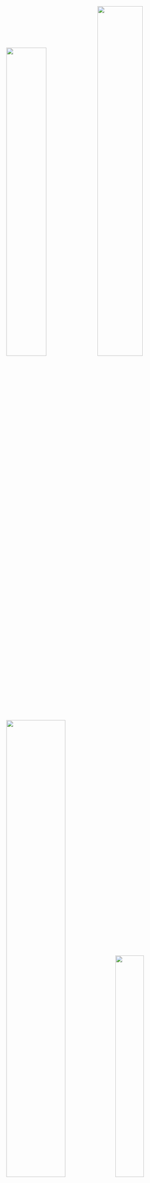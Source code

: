 
  <div id="to-the-top" align="center">
  <a alt="anuraghazra/github-readme-stats" href="https://github.com/anuraghazra/github-readme-stats"><img width="46%" src="stats.svg" /></a>
  &nbsp;
  <a alt="DenverCoder1/github-readme-streak-stats" href="https://github.com/DenverCoder1/github-readme-streak-stats"><img width="49%" src="streak.svg" /></a>
  <a alt="Ashutosh00710/github-readme-activity-graph" href="https://github.com/Ashutosh00710/github-readme-activity-graph"><img width="56%" src="activity.svg" ></a>
  &nbsp;
  <a alt="ryo-ma/github-profile-trophy" href="https://github.com/ryo-ma/github-profile-trophy"><img width="39%" src="trophies.svg" /></a>
  </div>
  <hr />
  

[📃](#--📃) ✨ [Assembly](#--assembly) ✨ [Astro](#--astro) ✨ [Bikeshed](#--bikeshed) ✨ [C](#--c) ✨ [C++](#--c++) ✨ [CSS](#--css) ✨ [Dockerfile](#--dockerfile) ✨ [Go](#--go) ✨ [Haskell](#--haskell) ✨ [HCL](#--hcl) ✨ [HTML](#--html) ✨ [Java](#--java) ✨ [JavaScript](#--javascript) ✨ [Jupyter Notebook](#--jupyter-notebook) ✨ [LLVM](#--llvm) ✨ [Markdown](#--markdown) ✨ [OCaml](#--ocaml) ✨ [PHP](#--php) ✨ [Python](#--python) ✨ [Rust](#--rust) ✨ [SCSS](#--scss) ✨ [Shell](#--shell) ✨ [Smarty](#--smarty) ✨ [Solidity](#--solidity) ✨ [Starlark](#--starlark) ✨ [Svelte](#--svelte) ✨ [TypeScript](#--typescript) ✨ [Vue](#--vue) ✨ [WebAssembly](#--webassembly)

## [🔝 ✨ 📃](#to-the-top)

 - [wbkd/awesome-d3](https://github.com/wbkd/awesome-d3) - A list of D3 libraries, plugins and utilities - *[ [charts](https://github.com/topics/charts), [d3js](https://github.com/topics/d3js), [datavisualization](https://github.com/topics/datavisualization), [javascript](https://github.com/topics/javascript), [maps](https://github.com/topics/maps) ]* - *last updated on May 13, 2025 @ 3:38:10 AM*
 - [hal9ai/awesome-dataviz](https://github.com/hal9ai/awesome-dataviz) - :chart_with_upwards_trend:  A curated list of awesome data visualization libraries and resources. - *[ [awesome-list](https://github.com/topics/awesome-list), [chart](https://github.com/topics/chart), [data-visualization](https://github.com/topics/data-visualization), [dataviz](https://github.com/topics/dataviz), [visualization](https://github.com/topics/visualization), [visualize-data](https://github.com/topics/visualize-data) ]* - *last updated on May 14, 2025 @ 6:50:31 PM*
 - [punkpeye/awesome-mcp-servers](https://github.com/punkpeye/awesome-mcp-servers) - A collection of MCP servers. - *[ [ai](https://github.com/topics/ai), [mcp](https://github.com/topics/mcp) ]* - *last updated on May 15, 2025 @ 12:11:11 AM*
 - [web-padawan/awesome-lit](https://github.com/web-padawan/awesome-lit) - A curated list of awesome Lit resources. - *[ [awesome](https://github.com/topics/awesome), [awesome-list](https://github.com/topics/awesome-list), [lit-html](https://github.com/topics/lit-html) ]* - *last updated on May 12, 2025 @ 8:12:58 AM*
 - [Zjh-819/LLMDataHub](https://github.com/Zjh-819/LLMDataHub) - A quick guide (especially) for trending instruction finetuning datasets  - *[ [chatbot](https://github.com/topics/chatbot), [chatgpt](https://github.com/topics/chatgpt), [dataset](https://github.com/topics/dataset), [llm](https://github.com/topics/llm) ]* - *last updated on May 14, 2025 @ 2:45:17 PM*
 - [trusktr/WebGL-WebGPU-frameworks-libraries](https://github.com/trusktr/WebGL-WebGPU-frameworks-libraries) - A list WebGL/WebGPU/WebXR of libraries and frameworks. - *[ ]* - *last updated on Apr 9, 2025 @ 10:28:21 AM*
 - [Corsinvest/awesome-proxmox-ve](https://github.com/Corsinvest/awesome-proxmox-ve) - A collection of awesome Proxmox VE documentation, tools, api, blogs, site - *[ [article](https://github.com/topics/article), [awesome](https://github.com/topics/awesome), [awesome-list](https://github.com/topics/awesome-list), [proxmox](https://github.com/topics/proxmox), [proxmox-api](https://github.com/topics/proxmox-api), [proxmox-ve](https://github.com/topics/proxmox-ve), [proxmox-virtualization](https://github.com/topics/proxmox-virtualization), [proxmoxve](https://github.com/topics/proxmoxve) ]* - *last updated on May 14, 2025 @ 5:57:05 PM*
 - [2-fly-4-ai/V0-system-prompt](https://github.com/2-fly-4-ai/V0-system-prompt) - undefined - *[ ]* - *last updated on May 14, 2025 @ 8:48:43 AM*
 - [FavioVazquez/ds-cheatsheets](https://github.com/FavioVazquez/ds-cheatsheets) - List of Data Science Cheatsheets to rule the world - *[ [cheatsheet](https://github.com/topics/cheatsheet), [datascience](https://github.com/topics/datascience), [jupyter](https://github.com/topics/jupyter), [programming](https://github.com/topics/programming), [python](https://github.com/topics/python), [r](https://github.com/topics/r), [spark](https://github.com/topics/spark) ]* - *last updated on May 14, 2025 @ 7:01:47 PM*
 - [trimstray/the-book-of-secret-knowledge](https://github.com/trimstray/the-book-of-secret-knowledge) - A collection of inspiring lists, manuals, cheatsheets, blogs, hacks, one-liners, cli/web tools and more. - *[ [awesome](https://github.com/topics/awesome), [awesome-list](https://github.com/topics/awesome-list), [bsd](https://github.com/topics/bsd), [cheatsheets](https://github.com/topics/cheatsheets), [devops](https://github.com/topics/devops), [guidelines](https://github.com/topics/guidelines), [hacking](https://github.com/topics/hacking), [hacks](https://github.com/topics/hacks), [howtos](https://github.com/topics/howtos), [linux](https://github.com/topics/linux), [lists](https://github.com/topics/lists), [manuals](https://github.com/topics/manuals), [one-liners](https://github.com/topics/one-liners), [pentesters](https://github.com/topics/pentesters), [resources](https://github.com/topics/resources), [search-engines](https://github.com/topics/search-engines), [security](https://github.com/topics/security), [security-researchers](https://github.com/topics/security-researchers), [sysops](https://github.com/topics/sysops) ]* - *last updated on May 14, 2025 @ 11:51:26 PM*
 - [TheSpeedX/PROXY-List](https://github.com/TheSpeedX/PROXY-List) - Get PROXY List  that gets updated everyday - *[ [anonymity](https://github.com/topics/anonymity), [anonymous](https://github.com/topics/anonymous), [elite](https://github.com/topics/elite), [free](https://github.com/topics/free), [free-proxy](https://github.com/topics/free-proxy), [hacking](https://github.com/topics/hacking), [http](https://github.com/topics/http), [https-proxy](https://github.com/topics/https-proxy), [proxy](https://github.com/topics/proxy), [proxy-list](https://github.com/topics/proxy-list), [socker](https://github.com/topics/socker), [socks](https://github.com/topics/socks), [socks-proxy](https://github.com/topics/socks-proxy), [socks4-proxy](https://github.com/topics/socks4-proxy), [socks5-proxy](https://github.com/topics/socks5-proxy), [speedx](https://github.com/topics/speedx), [vpn](https://github.com/topics/vpn) ]* - *last updated on May 14, 2025 @ 11:01:44 PM*
 - [akr3ch/BugBountyBooks](https://github.com/akr3ch/BugBountyBooks) - A collection of PDF/books about the modern web application security and bug bounty. - *[ [bugbounty](https://github.com/topics/bugbounty), [bugbountybooks](https://github.com/topics/bugbountybooks), [bugbountypdf](https://github.com/topics/bugbountypdf), [bugbountytips](https://github.com/topics/bugbountytips), [cheatsheets](https://github.com/topics/cheatsheets), [hackingbooks](https://github.com/topics/hackingbooks) ]* - *last updated on May 14, 2025 @ 8:07:54 PM*
 - [nrwl/workshop-nx-labs](https://github.com/nrwl/workshop-nx-labs) - Lab exercises for the Nx Enterprise workshop(s) - *[ ]* - *last updated on Apr 14, 2024 @ 10:34:21 AM*

## [🔝 ✨ Assembly](#to-the-top)

 - [janroesner/sixty5o2](https://github.com/janroesner/sixty5o2) - Micro Kernel / Bootloader for Ben Eater's 6502 Computer - *[ ]* - *last updated on May 13, 2025 @ 9:25:11 PM*

## [🔝 ✨ Astro](#to-the-top)

 - [cameronapak/freedom-stack](https://github.com/cameronapak/freedom-stack) - A full-stack Astro starter kit that feels freeing and is free. Ready for use, and even better when using Cursor's IDE. - *[ [alpinejs](https://github.com/topics/alpinejs), [astro](https://github.com/topics/astro), [astro-db](https://github.com/topics/astro-db), [astrojs](https://github.com/topics/astrojs), [astrojs-boilerplate](https://github.com/topics/astrojs-boilerplate), [astrojs-template](https://github.com/topics/astrojs-template), [full-stack](https://github.com/topics/full-stack), [htmx](https://github.com/topics/htmx), [libsql](https://github.com/topics/libsql), [saas-boilerplate](https://github.com/topics/saas-boilerplate), [saas-starter-kit](https://github.com/topics/saas-starter-kit), [turso](https://github.com/topics/turso) ]* - *last updated on May 10, 2025 @ 2:16:20 PM*

## [🔝 ✨ Bikeshed](#to-the-top)

 - [immersive-web/WebXR-WebGPU-Binding](https://github.com/immersive-web/WebXR-WebGPU-Binding) - undefined - *[ [incubation](https://github.com/topics/incubation), [webxr](https://github.com/topics/webxr) ]* - *last updated on Apr 24, 2025 @ 7:17:35 PM*

## [🔝 ✨ C](#to-the-top)

 - [ffmpegwasm/ffmpeg.wasm](https://github.com/ffmpegwasm/ffmpeg.wasm) - FFmpeg for browser, powered by WebAssembly - *[ [audio](https://github.com/topics/audio), [experimental-features](https://github.com/topics/experimental-features), [ffmpeg](https://github.com/topics/ffmpeg), [transcode](https://github.com/topics/transcode), [video](https://github.com/topics/video), [wasm](https://github.com/topics/wasm) ]* - *last updated on May 14, 2025 @ 5:26:19 PM*
 - [php/php-src](https://github.com/php/php-src) - The PHP Interpreter - *[ ]* - *last updated on May 14, 2025 @ 7:36:28 PM*
 - [Yubico/yubico-piv-tool](https://github.com/Yubico/yubico-piv-tool) - Command line tool for the YubiKey PIV application - *[ [piv](https://github.com/topics/piv), [pkcs11](https://github.com/topics/pkcs11), [yubikey](https://github.com/topics/yubikey) ]* - *last updated on Apr 18, 2025 @ 7:00:20 PM*
 - [therealsaumil/static-arm-bins](https://github.com/therealsaumil/static-arm-bins) - Statically compiled ARM binaries for debugging and runtime analysis - *[ ]* - *last updated on May 6, 2025 @ 8:54:13 AM*
 - [qemu/qemu](https://github.com/qemu/qemu) - Official QEMU mirror. Please see https://www.qemu.org/contribute/ for how to submit changes to QEMU. Pull Requests are ignored. Please only use release tarballs from the QEMU website. - *[ [emulation](https://github.com/topics/emulation), [qemu](https://github.com/topics/qemu), [virtualization](https://github.com/topics/virtualization) ]* - *last updated on May 15, 2025 @ 12:08:34 AM*
 - [gitter-badger/modbusd](https://github.com/gitter-badger/modbusd) - Modbus master daemon based on libmodbus - *[ ]* - *last updated on Apr 29, 2022 @ 2:47:23 AM*

## [🔝 ✨ C++](#to-the-top)

 - [ggml-org/ggml](https://github.com/ggml-org/ggml) - Tensor library for machine learning - *[ [automatic-differentiation](https://github.com/topics/automatic-differentiation), [large-language-models](https://github.com/topics/large-language-models), [machine-learning](https://github.com/topics/machine-learning), [tensor-algebra](https://github.com/topics/tensor-algebra) ]* - *last updated on May 14, 2025 @ 4:00:38 PM*
 - [WasmEdge/WasmEdge](https://github.com/WasmEdge/WasmEdge) - WasmEdge is a lightweight, high-performance, and extensible WebAssembly runtime for cloud native, edge, and decentralized applications. It powers serverless apps, embedded functions, microservices, smart contracts, and IoT devices. - *[ [artificial-intelligence](https://github.com/topics/artificial-intelligence), [cloud](https://github.com/topics/cloud), [cloud-native](https://github.com/topics/cloud-native), [cncf](https://github.com/topics/cncf), [container](https://github.com/topics/container), [docker](https://github.com/topics/docker), [edge-computing](https://github.com/topics/edge-computing), [ewasm](https://github.com/topics/ewasm), [hacktoberfest](https://github.com/topics/hacktoberfest), [hacktoberfest2023](https://github.com/topics/hacktoberfest2023), [kubernetes](https://github.com/topics/kubernetes), [rust-lang](https://github.com/topics/rust-lang), [serverless](https://github.com/topics/serverless), [wasm](https://github.com/topics/wasm), [webassembly](https://github.com/topics/webassembly) ]* - *last updated on May 14, 2025 @ 10:00:53 PM*
 - [microsoft/onnxruntime](https://github.com/microsoft/onnxruntime) - ONNX Runtime: cross-platform, high performance ML inferencing and training accelerator - *[ [ai-framework](https://github.com/topics/ai-framework), [deep-learning](https://github.com/topics/deep-learning), [hardware-acceleration](https://github.com/topics/hardware-acceleration), [machine-learning](https://github.com/topics/machine-learning), [neural-networks](https://github.com/topics/neural-networks), [onnx](https://github.com/topics/onnx), [pytorch](https://github.com/topics/pytorch), [scikit-learn](https://github.com/topics/scikit-learn), [tensorflow](https://github.com/topics/tensorflow) ]* - *last updated on May 14, 2025 @ 11:11:50 PM*
 - [codeplaysoftware/cuda-to-sycl-nbody](https://github.com/codeplaysoftware/cuda-to-sycl-nbody) - undefined - *[ ]* - *last updated on Feb 8, 2025 @ 7:08:02 PM*
 - [emscripten-core/emscripten](https://github.com/emscripten-core/emscripten) - Emscripten: An LLVM-to-WebAssembly Compiler - *[ [emscripten](https://github.com/topics/emscripten), [hacktoberfest](https://github.com/topics/hacktoberfest), [wasm](https://github.com/topics/wasm), [webassembly](https://github.com/topics/webassembly) ]* - *last updated on May 14, 2025 @ 11:15:39 PM*
 - [uxlfoundation/oneapi-construction-kit](https://github.com/uxlfoundation/oneapi-construction-kit) - undefined - *[ ]* - *last updated on May 13, 2025 @ 1:41:28 PM*

## [🔝 ✨ CSS](#to-the-top)

 - [mrholek/CoreUI-AngularJS](https://github.com/mrholek/CoreUI-AngularJS) - CoreUI AngularJS is free AngularJS admin template based on Bootstrap 4 - *[ [admin](https://github.com/topics/admin), [admin-dashboard](https://github.com/topics/admin-dashboard), [admin-panel](https://github.com/topics/admin-panel), [angularjs](https://github.com/topics/angularjs), [bootstrap](https://github.com/topics/bootstrap), [bootstrap-4](https://github.com/topics/bootstrap-4), [bootstrap-theme](https://github.com/topics/bootstrap-theme), [bootstrap4](https://github.com/topics/bootstrap4), [dashboard-templates](https://github.com/topics/dashboard-templates), [dashboards](https://github.com/topics/dashboards), [scss](https://github.com/topics/scss) ]* - *last updated on Mar 5, 2025 @ 3:32:04 AM*

## [🔝 ✨ Dockerfile](#to-the-top)

 - [lukechilds/dockerpi](https://github.com/lukechilds/dockerpi) - A Virtualised Raspberry Pi inside a Docker image - *[ [arm](https://github.com/topics/arm), [container](https://github.com/topics/container), [docker](https://github.com/topics/docker), [docker-image](https://github.com/topics/docker-image), [qemu](https://github.com/topics/qemu), [raspberry-pi](https://github.com/topics/raspberry-pi), [virtual-machine](https://github.com/topics/virtual-machine), [vm](https://github.com/topics/vm) ]* - *last updated on May 12, 2025 @ 10:15:11 AM*
 - [jessfraz/dockerfiles](https://github.com/jessfraz/dockerfiles) - Various Dockerfiles I use on the desktop and on servers. - *[ [bash](https://github.com/topics/bash), [containers](https://github.com/topics/containers), [docker](https://github.com/topics/docker), [dockerfile](https://github.com/topics/dockerfile), [dockerfiles](https://github.com/topics/dockerfiles), [linux](https://github.com/topics/linux), [shell](https://github.com/topics/shell) ]* - *last updated on May 14, 2025 @ 9:45:38 PM*

## [🔝 ✨ Go](#to-the-top)

 - [github/github-mcp-server](https://github.com/github/github-mcp-server) - GitHub's official MCP Server - *[ [github](https://github.com/topics/github), [mcp](https://github.com/topics/mcp), [mcp-server](https://github.com/topics/mcp-server) ]* - *last updated on May 15, 2025 @ 12:06:30 AM*
 - [opentofu/opentofu](https://github.com/opentofu/opentofu) - OpenTofu lets you declaratively manage your cloud infrastructure. - *[ ]* - *last updated on May 15, 2025 @ 12:01:10 AM*
 - [rancher/rke2](https://github.com/rancher/rke2) - undefined - *[ ]* - *last updated on May 14, 2025 @ 7:35:35 PM*
 - [hashicorp/terraform](https://github.com/hashicorp/terraform) - Terraform enables you to safely and predictably create, change, and improve infrastructure. It is a source-available tool that codifies APIs into declarative configuration files that can be shared amongst team members, treated as code, edited, reviewed, and versioned. - *[ [cloud](https://github.com/topics/cloud), [cloud-management](https://github.com/topics/cloud-management), [graph](https://github.com/topics/graph), [infrastructure-as-code](https://github.com/topics/infrastructure-as-code), [terraform](https://github.com/topics/terraform) ]* - *last updated on May 14, 2025 @ 6:38:16 PM*
 - [GoogleCloudPlatform/terraformer](https://github.com/GoogleCloudPlatform/terraformer) - CLI tool to generate terraform files from existing infrastructure (reverse Terraform). Infrastructure to Code - *[ [aws](https://github.com/topics/aws), [cloud](https://github.com/topics/cloud), [gcp](https://github.com/topics/gcp), [golang](https://github.com/topics/golang), [google-cloud](https://github.com/topics/google-cloud), [hcl](https://github.com/topics/hcl), [infrastructure-as-code](https://github.com/topics/infrastructure-as-code), [kubernetes](https://github.com/topics/kubernetes), [terraform](https://github.com/topics/terraform), [terraform-configurations](https://github.com/topics/terraform-configurations) ]* - *last updated on May 14, 2025 @ 6:45:33 PM*
 - [massnetorg/MassNet-miner](https://github.com/massnetorg/MassNet-miner) - MassNet-miner is a Golang implementation of MassNet full-node miner. - *[ ]* - *last updated on Dec 31, 2024 @ 11:45:27 PM*
 - [gopasspw/gopass](https://github.com/gopasspw/gopass) - The slightly more awesome standard unix password manager for teams - *[ [git](https://github.com/topics/git), [go](https://github.com/topics/go), [gpg](https://github.com/topics/gpg), [hacktoberfest](https://github.com/topics/hacktoberfest), [password-manager](https://github.com/topics/password-manager), [security](https://github.com/topics/security) ]* - *last updated on May 11, 2025 @ 9:13:03 AM*
 - [ollama/ollama](https://github.com/ollama/ollama) - Get up and running with Llama 3.3, DeepSeek-R1, Phi-4, Gemma 3, Mistral Small 3.1 and other large language models. - *[ [deepseek](https://github.com/topics/deepseek), [gemma](https://github.com/topics/gemma), [gemma2](https://github.com/topics/gemma2), [gemma3](https://github.com/topics/gemma3), [go](https://github.com/topics/go), [golang](https://github.com/topics/golang), [llama](https://github.com/topics/llama), [llama2](https://github.com/topics/llama2), [llama3](https://github.com/topics/llama3), [llava](https://github.com/topics/llava), [llm](https://github.com/topics/llm), [llms](https://github.com/topics/llms), [mistral](https://github.com/topics/mistral), [ollama](https://github.com/topics/ollama), [phi3](https://github.com/topics/phi3), [phi4](https://github.com/topics/phi4), [qwen](https://github.com/topics/qwen) ]* - *last updated on May 15, 2025 @ 12:10:37 AM*
 - [danielmiessler/fabric](https://github.com/danielmiessler/fabric) - fabric is an open-source framework for augmenting humans using AI. It provides a modular framework for solving specific problems using a crowdsourced set of AI prompts that can be used anywhere. - *[ [ai](https://github.com/topics/ai), [augmentation](https://github.com/topics/augmentation), [flourishing](https://github.com/topics/flourishing), [life](https://github.com/topics/life), [work](https://github.com/topics/work) ]* - *last updated on May 14, 2025 @ 5:14:39 PM*

## [🔝 ✨ Haskell](#to-the-top)

 - [PostgREST/postgrest](https://github.com/PostgREST/postgrest) - REST API for any Postgres database - *[ [api](https://github.com/topics/api), [automatic-api](https://github.com/topics/automatic-api), [database](https://github.com/topics/database), [haskell](https://github.com/topics/haskell), [http](https://github.com/topics/http), [pg](https://github.com/topics/pg), [pgsql](https://github.com/topics/pgsql), [postgres](https://github.com/topics/postgres), [postgresql](https://github.com/topics/postgresql), [postgrest](https://github.com/topics/postgrest), [rest](https://github.com/topics/rest), [server](https://github.com/topics/server), [sql](https://github.com/topics/sql) ]* - *last updated on May 14, 2025 @ 7:41:06 PM*

## [🔝 ✨ HCL](#to-the-top)

 - [Azure/terraform](https://github.com/Azure/terraform) - Source code for the Azure Marketplace Terraform development VM package. - *[ ]* - *last updated on May 11, 2025 @ 2:27:32 AM*

## [🔝 ✨ HTML](#to-the-top)

 - [hannes-sistemica/browser-llm-webgpu](https://github.com/hannes-sistemica/browser-llm-webgpu) - Proof of concept for a reasoning model that runs locally in your browser with WebGPU acceleration - *[ [deepseek](https://github.com/topics/deepseek), [llm](https://github.com/topics/llm), [webgpu](https://github.com/topics/webgpu) ]* - *last updated on May 6, 2025 @ 7:45:39 AM*
 - [sugarchain-project/web-wallet](https://github.com/sugarchain-project/web-wallet) - Simple web wallet - *[ ]* - *last updated on Dec 28, 2024 @ 4:57:43 AM*
 - [MicroBitcoinOrg/microbitcoinorg.github.io](https://github.com/MicroBitcoinOrg/microbitcoinorg.github.io) - Home of MicroBitcoin - *[ ]* - *last updated on Jan 23, 2025 @ 4:49:24 AM*
 - [irthomasthomas/undecidability](https://github.com/irthomasthomas/undecidability) - undefined - *[ ]* - *last updated on Feb 22, 2025 @ 3:39:32 PM*

## [🔝 ✨ Java](#to-the-top)

 - [apache/druid](https://github.com/apache/druid) - Apache Druid: a high performance real-time analytics database. - *[ [druid](https://github.com/topics/druid) ]* - *last updated on May 15, 2025 @ 12:02:09 AM*
 - [CellularPrivacy/Android-IMSI-Catcher-Detector](https://github.com/CellularPrivacy/Android-IMSI-Catcher-Detector) - AIMSICD • Fight IMSI-Catcher, StingRay and silent SMS! - *[ [android](https://github.com/topics/android) ]* - *last updated on May 12, 2025 @ 2:04:11 AM*

## [🔝 ✨ JavaScript](#to-the-top)

 - [WikimapsAtlas/WikimapsAtlas-generator](https://github.com/WikimapsAtlas/WikimapsAtlas-generator) - A command line utility to convert heavy GIS sources into elegant administrative & topographic topojson files, raster files, and web friendly svg maps. - *[ ]* - *last updated on Apr 16, 2025 @ 7:07:56 PM*
 - [Leaflet/Leaflet](https://github.com/Leaflet/Leaflet) - 🍃 JavaScript library for mobile-friendly interactive maps 🇺🇦 - *[ [javascript](https://github.com/topics/javascript), [leaflet](https://github.com/topics/leaflet), [maps](https://github.com/topics/maps) ]* - *last updated on May 14, 2025 @ 4:45:53 PM*
 - [modelcontextprotocol/servers](https://github.com/modelcontextprotocol/servers) - Model Context Protocol Servers - *[ ]* - *last updated on May 14, 2025 @ 11:43:35 PM*
 - [Free-APIs/Free-APIs.github.io](https://github.com/Free-APIs/Free-APIs.github.io) - A collection of free APIs for new and experienced developers - *[ [api](https://github.com/topics/api), [categories](https://github.com/topics/categories), [development](https://github.com/topics/development), [free](https://github.com/topics/free), [free-apis](https://github.com/topics/free-apis), [list](https://github.com/topics/list), [public](https://github.com/topics/public), [public-apis](https://github.com/topics/public-apis), [react](https://github.com/topics/react), [software](https://github.com/topics/software) ]* - *last updated on May 8, 2025 @ 5:42:09 PM*
 - [mozilla-spidermonkey/sm-wasi-demo](https://github.com/mozilla-spidermonkey/sm-wasi-demo) - Online SpiderMonkey WASI shell - *[ ]* - *last updated on May 14, 2025 @ 11:01:32 AM*
 - [haraka/Haraka](https://github.com/haraka/Haraka) - A fast, highly extensible, and event driven SMTP server - *[ [dkim](https://github.com/topics/dkim), [haraka](https://github.com/topics/haraka), [javascript](https://github.com/topics/javascript), [mta](https://github.com/topics/mta), [nodejs](https://github.com/topics/nodejs), [smtp](https://github.com/topics/smtp), [spf](https://github.com/topics/spf) ]* - *last updated on May 12, 2025 @ 12:44:20 PM*
 - [vitejs/awesome-vite](https://github.com/vitejs/awesome-vite) - ⚡️ A curated list of awesome things related to Vite.js - *[ [awesome](https://github.com/topics/awesome), [awesome-list](https://github.com/topics/awesome-list), [vite](https://github.com/topics/vite), [vitejs](https://github.com/topics/vitejs) ]* - *last updated on May 14, 2025 @ 10:09:10 PM*
 - [anuraghazra/github-readme-stats](https://github.com/anuraghazra/github-readme-stats) - :zap: Dynamically generated stats for your github readmes - *[ [dynamic](https://github.com/topics/dynamic), [hacktoberfest](https://github.com/topics/hacktoberfest), [profile-readme](https://github.com/topics/profile-readme), [readme-generator](https://github.com/topics/readme-generator), [readme-stats](https://github.com/topics/readme-stats), [serverless](https://github.com/topics/serverless) ]* - *last updated on May 15, 2025 @ 12:12:25 AM*
 - [skyfe79/awesome-readme-generator](https://github.com/skyfe79/awesome-readme-generator) - Generate Awesome Readme.md from your Github starred repos ;) - *[ [actions](https://github.com/topics/actions) ]* - *last updated on Mar 20, 2025 @ 6:00:26 AM*
 - [badges/shields](https://github.com/badges/shields) - Concise, consistent, and legible badges in SVG and raster format - *[ [badge](https://github.com/topics/badge), [badge-maker](https://github.com/topics/badge-maker), [github](https://github.com/topics/github), [hacktoberfest](https://github.com/topics/hacktoberfest), [metadata](https://github.com/topics/metadata), [status](https://github.com/topics/status), [svg](https://github.com/topics/svg) ]* - *last updated on May 14, 2025 @ 8:51:07 PM*
 - [lowlighter/metrics](https://github.com/lowlighter/metrics) - 📊 An infographics generator with 30+ plugins and 300+ options to display stats about your GitHub account and render them as SVG, Markdown, PDF or JSON! - *[ [automated](https://github.com/topics/automated), [automation](https://github.com/topics/automation), [github](https://github.com/topics/github), [github-action](https://github.com/topics/github-action), [github-api](https://github.com/topics/github-api), [github-metrics](https://github.com/topics/github-metrics), [github-profile](https://github.com/topics/github-profile), [javascript](https://github.com/topics/javascript), [metrics](https://github.com/topics/metrics), [profile](https://github.com/topics/profile), [profile-card](https://github.com/topics/profile-card), [profile-readme](https://github.com/topics/profile-readme), [readme](https://github.com/topics/readme), [readme-generator](https://github.com/topics/readme-generator), [readme-profile](https://github.com/topics/readme-profile), [svg-image](https://github.com/topics/svg-image) ]* - *last updated on May 14, 2025 @ 10:38:06 PM*
 - [DustinBrett/daedalOS](https://github.com/DustinBrett/daedalOS) - Desktop environment in the browser - *[ [desktop-environment](https://github.com/topics/desktop-environment), [javascript](https://github.com/topics/javascript), [os](https://github.com/topics/os), [web-desktop](https://github.com/topics/web-desktop) ]* - *last updated on May 14, 2025 @ 11:54:54 AM*
 - [OutCast3k/coinbin](https://github.com/OutCast3k/coinbin) - Javascript Bitcoin Wallet. Supports Multisig, Stealth, HD, SegWit, Bech32, Time Locked Addresses, RBF and more! - *[ [bech32](https://github.com/topics/bech32), [bitcoin](https://github.com/topics/bitcoin), [bitcoin-wallet](https://github.com/topics/bitcoin-wallet), [coinbin](https://github.com/topics/coinbin), [doublespend](https://github.com/topics/doublespend), [fee](https://github.com/topics/fee), [hd](https://github.com/topics/hd), [javascript](https://github.com/topics/javascript), [mit](https://github.com/topics/mit), [multisig](https://github.com/topics/multisig), [ntimelock](https://github.com/topics/ntimelock), [offline](https://github.com/topics/offline), [opensource](https://github.com/topics/opensource), [raw](https://github.com/topics/raw), [rbf](https://github.com/topics/rbf), [segwit](https://github.com/topics/segwit), [sign](https://github.com/topics/sign), [transaction](https://github.com/topics/transaction), [wallet](https://github.com/topics/wallet) ]* - *last updated on May 10, 2025 @ 9:53:38 AM*
 - [nodejs/node](https://github.com/nodejs/node) - Node.js JavaScript runtime ✨🐢🚀✨ - *[ [javascript](https://github.com/topics/javascript), [js](https://github.com/topics/js), [linux](https://github.com/topics/linux), [macos](https://github.com/topics/macos), [mit](https://github.com/topics/mit), [node](https://github.com/topics/node), [nodejs](https://github.com/topics/nodejs), [runtime](https://github.com/topics/runtime), [windows](https://github.com/topics/windows) ]* - *last updated on May 14, 2025 @ 11:41:12 PM*
 - [open-webui/open-webui](https://github.com/open-webui/open-webui) - User-friendly AI Interface (Supports Ollama, OpenAI API, ...) - *[ [ai](https://github.com/topics/ai), [llm](https://github.com/topics/llm), [llm-ui](https://github.com/topics/llm-ui), [llm-webui](https://github.com/topics/llm-webui), [llms](https://github.com/topics/llms), [mcp](https://github.com/topics/mcp), [ollama](https://github.com/topics/ollama), [ollama-webui](https://github.com/topics/ollama-webui), [open-webui](https://github.com/topics/open-webui), [openai](https://github.com/topics/openai), [openapi](https://github.com/topics/openapi), [rag](https://github.com/topics/rag), [self-hosted](https://github.com/topics/self-hosted), [ui](https://github.com/topics/ui), [webui](https://github.com/topics/webui) ]* - *last updated on May 14, 2025 @ 11:55:39 PM*
 - [LeCoupa/awesome-cheatsheets](https://github.com/LeCoupa/awesome-cheatsheets) - 👩‍💻👨‍💻 Awesome cheatsheets for popular programming languages, frameworks and development tools. They include everything you should know in one single file. - *[ [backend](https://github.com/topics/backend), [bash](https://github.com/topics/bash), [cheatsheet](https://github.com/topics/cheatsheet), [cheatsheets](https://github.com/topics/cheatsheets), [database](https://github.com/topics/database), [django](https://github.com/topics/django), [docker](https://github.com/topics/docker), [feathersjs](https://github.com/topics/feathersjs), [frontend](https://github.com/topics/frontend), [javascript](https://github.com/topics/javascript), [kubernetes](https://github.com/topics/kubernetes), [language](https://github.com/topics/language), [nodejs](https://github.com/topics/nodejs), [php](https://github.com/topics/php), [programming-language](https://github.com/topics/programming-language), [redis](https://github.com/topics/redis), [sailsjs](https://github.com/topics/sailsjs), [vim](https://github.com/topics/vim), [vuejs](https://github.com/topics/vuejs), [xcode](https://github.com/topics/xcode) ]* - *last updated on May 15, 2025 @ 12:04:21 AM*
 - [vercel/next.js](https://github.com/vercel/next.js) - The React Framework - *[ [blog](https://github.com/topics/blog), [browser](https://github.com/topics/browser), [compiler](https://github.com/topics/compiler), [components](https://github.com/topics/components), [hybrid](https://github.com/topics/hybrid), [nextjs](https://github.com/topics/nextjs), [node](https://github.com/topics/node), [react](https://github.com/topics/react), [server-rendering](https://github.com/topics/server-rendering), [ssg](https://github.com/topics/ssg), [static](https://github.com/topics/static), [static-site-generator](https://github.com/topics/static-site-generator), [universal](https://github.com/topics/universal), [vercel](https://github.com/topics/vercel) ]* - *last updated on May 15, 2025 @ 12:12:13 AM*
 - [webmachinelearning/webnn-samples](https://github.com/webmachinelearning/webnn-samples) - 🧠✨ Web Neural Network API samples - *[ ]* - *last updated on May 7, 2025 @ 1:57:31 AM*
 - [PaulKinlan/idb-vector](https://github.com/PaulKinlan/idb-vector) - A simple vector database built on idb - *[ ]* - *last updated on May 13, 2025 @ 10:33:04 AM*
 - [AshMartian/unofficial-sense](https://github.com/AshMartian/unofficial-sense) - NodeJS Unnoficial Sense API integration - *[ ]* - *last updated on Mar 4, 2023 @ 11:55:36 PM*
 - [vercel/ncc](https://github.com/vercel/ncc) - Compile a Node.js project into a single file. Supports TypeScript, binary addons, dynamic requires. - *[ ]* - *last updated on May 13, 2025 @ 10:03:51 PM*
 - [alyssaxuu/flowy](https://github.com/alyssaxuu/flowy) - The minimal javascript library to create flowcharts ✨ - *[ [diagrams](https://github.com/topics/diagrams), [drag-and-drop](https://github.com/topics/drag-and-drop), [engine](https://github.com/topics/engine), [flowchart](https://github.com/topics/flowchart), [javascript](https://github.com/topics/javascript), [javascript-library](https://github.com/topics/javascript-library), [marketing](https://github.com/topics/marketing), [marketing-automation](https://github.com/topics/marketing-automation), [minimal](https://github.com/topics/minimal), [zapier](https://github.com/topics/zapier) ]* - *last updated on May 14, 2025 @ 7:42:55 PM*
 - [sveltejs/svelte](https://github.com/sveltejs/svelte) - web development for the rest of us - *[ [compiler](https://github.com/topics/compiler), [template](https://github.com/topics/template), [ui](https://github.com/topics/ui) ]* - *last updated on May 14, 2025 @ 10:27:29 PM*
 - [khrome83/khrome.dev](https://github.com/khrome83/khrome.dev) - Public Website and Blog - *[ ]* - *last updated on Apr 12, 2024 @ 10:11:11 AM*
 - [SocketCluster/socketcluster](https://github.com/SocketCluster/socketcluster) - Highly scalable realtime pub/sub and RPC framework - *[ [docker](https://github.com/topics/docker), [framework](https://github.com/topics/framework), [javascript](https://github.com/topics/javascript), [kubernetes](https://github.com/topics/kubernetes), [nodejs](https://github.com/topics/nodejs), [pubsub](https://github.com/topics/pubsub), [realtime](https://github.com/topics/realtime), [scalable](https://github.com/topics/scalable), [socketcluster](https://github.com/topics/socketcluster), [websocket](https://github.com/topics/websocket), [websockets](https://github.com/topics/websockets) ]* - *last updated on May 8, 2025 @ 1:54:57 AM*
 - [Chabane/generator-mitosis](https://github.com/Chabane/generator-mitosis) - A micro-service infrastructure generator based on Yeoman/Chatbot, Kubernetes/Docker Swarm, Traefik, Ansible, Jenkins, Spark, Hadoop, Kafka, etc. - *[ [ansible](https://github.com/topics/ansible), [chatbot](https://github.com/topics/chatbot), [docker](https://github.com/topics/docker), [elasticsearch](https://github.com/topics/elasticsearch), [golang](https://github.com/topics/golang), [jenkins](https://github.com/topics/jenkins), [kafka](https://github.com/topics/kafka), [kibana](https://github.com/topics/kibana), [kubernetes](https://github.com/topics/kubernetes), [logstash](https://github.com/topics/logstash), [machine-learning](https://github.com/topics/machine-learning), [rust](https://github.com/topics/rust), [sonarqube](https://github.com/topics/sonarqube), [spark](https://github.com/topics/spark), [swarm](https://github.com/topics/swarm), [traefik](https://github.com/topics/traefik), [vagrant](https://github.com/topics/vagrant), [yeoman-generator](https://github.com/topics/yeoman-generator) ]* - *last updated on Feb 19, 2025 @ 6:01:18 AM*
 - [OptimalBits/bull](https://github.com/OptimalBits/bull) - Premium Queue package for handling distributed jobs and messages in NodeJS. - *[ [job](https://github.com/topics/job), [job-queue](https://github.com/topics/job-queue), [message](https://github.com/topics/message), [message-queue](https://github.com/topics/message-queue), [nodejs](https://github.com/topics/nodejs), [priority](https://github.com/topics/priority), [queue](https://github.com/topics/queue), [rate-limiter](https://github.com/topics/rate-limiter), [scheduler](https://github.com/topics/scheduler) ]* - *last updated on May 14, 2025 @ 4:55:37 PM*
 - [qiskit-community/qiskit-js](https://github.com/qiskit-community/qiskit-js) - :atom_symbol: Qiskit (Quantum Information Science Kit) for JavaScript - *[ ]* - *last updated on Apr 4, 2025 @ 3:08:21 AM*
 - [stvbll/google-sheets-solaredge](https://github.com/stvbll/google-sheets-solaredge) - Collection of Google Sheets scripts for interacting with SolarEdge API - *[ ]* - *last updated on Apr 7, 2025 @ 11:03:12 AM*
 - [alexanderbazo/SolarBoard](https://github.com/alexanderbazo/SolarBoard) - SolarBoard is a javascript dashboard for SolarEdge systems. - *[ [javascript-dashboard](https://github.com/topics/javascript-dashboard), [photovoltaic](https://github.com/topics/photovoltaic), [solar-energy](https://github.com/topics/solar-energy), [solaredge](https://github.com/topics/solaredge) ]* - *last updated on May 16, 2024 @ 8:38:34 AM*
 - [quarkbyte/owl-fe](https://github.com/quarkbyte/owl-fe) - undefined - *[ ]* - *last updated on Oct 23, 2018 @ 11:49:40 PM*
 - [jovermier/modbusIoT](https://github.com/jovermier/modbusIoT) - undefined - *[ ]* - *last updated on Jun 20, 2024 @ 12:48:58 AM*
 - [nrwl/bazel-cli-build](https://github.com/nrwl/bazel-cli-build) - undefined - *[ ]* - *last updated on Mar 28, 2024 @ 11:26:16 PM*
 - [fracoderepository/circly](https://github.com/fracoderepository/circly) - undefined - *[ ]* - *last updated on Feb 6, 2022 @ 3:54:56 PM*

## [🔝 ✨ Jupyter-Notebook](#to-the-top)

 - [bmild/nerf](https://github.com/bmild/nerf) - Code release for NeRF (Neural Radiance Fields) - *[ [nerf](https://github.com/topics/nerf), [neural-radiance-fields](https://github.com/topics/neural-radiance-fields) ]* - *last updated on May 14, 2025 @ 6:56:19 AM*

## [🔝 ✨ LLVM](#to-the-top)

 - [KhronosGroup/SPIRV-LLVM-Translator](https://github.com/KhronosGroup/SPIRV-LLVM-Translator) - A tool and a library for bi-directional translation between SPIR-V and LLVM IR - *[ ]* - *last updated on May 14, 2025 @ 5:59:12 PM*

## [🔝 ✨ Markdown](#to-the-top)

 - [mdn/content](https://github.com/mdn/content) - The content behind MDN Web Docs - *[ [css](https://github.com/topics/css), [documentation](https://github.com/topics/documentation), [html](https://github.com/topics/html), [http](https://github.com/topics/http), [javascript](https://github.com/topics/javascript), [learning](https://github.com/topics/learning), [mdn](https://github.com/topics/mdn), [reference](https://github.com/topics/reference), [web-development](https://github.com/topics/web-development), [web-standards](https://github.com/topics/web-standards) ]* - *last updated on May 14, 2025 @ 11:04:55 PM*

## [🔝 ✨ OCaml](#to-the-top)

 - [terrateamio/terrateam](https://github.com/terrateamio/terrateam) - Terrateam is an open-source GitOps CI/CD platform for automating infrastructure workflows. It integrates with GitHub to orchestrate Terraform, OpenTofu, CDKTF, Terragrunt, and Pulumi operations via pull requests. - *[ [automation](https://github.com/topics/automation), [cloud-management](https://github.com/topics/cloud-management), [devops](https://github.com/topics/devops), [github-actions](https://github.com/topics/github-actions), [infrastructure-as-code](https://github.com/topics/infrastructure-as-code), [infrastructure-automation](https://github.com/topics/infrastructure-automation), [infrastructure-orchestration](https://github.com/topics/infrastructure-orchestration), [ocaml](https://github.com/topics/ocaml), [opentofu](https://github.com/topics/opentofu), [pulumi](https://github.com/topics/pulumi), [tacos](https://github.com/topics/tacos), [terraform](https://github.com/topics/terraform), [terraform-github-actions](https://github.com/topics/terraform-github-actions) ]* - *last updated on May 14, 2025 @ 3:06:43 PM*

## [🔝 ✨ PHP](#to-the-top)

 - [DenverCoder1/github-readme-streak-stats](https://github.com/DenverCoder1/github-readme-streak-stats) - 🔥 Stay motivated and show off your contribution streak! 🌟 Display your total contributions, current streak, and longest streak on your GitHub profile README - *[ [dynamic](https://github.com/topics/dynamic), [github](https://github.com/topics/github), [github-profile](https://github.com/topics/github-profile), [github-readme-stats](https://github.com/topics/github-readme-stats), [hacktoberfest](https://github.com/topics/hacktoberfest), [php](https://github.com/topics/php), [profile](https://github.com/topics/profile), [profile-readme](https://github.com/topics/profile-readme), [readme](https://github.com/topics/readme), [readme-stats](https://github.com/topics/readme-stats), [stats](https://github.com/topics/stats), [streak](https://github.com/topics/streak) ]* - *last updated on May 14, 2025 @ 9:40:51 PM*
 - [composer/composer](https://github.com/composer/composer) - Dependency Manager for PHP - *[ [composer](https://github.com/topics/composer), [dependency-manager](https://github.com/topics/dependency-manager), [package-manager](https://github.com/topics/package-manager), [packages](https://github.com/topics/packages), [php](https://github.com/topics/php) ]* - *last updated on May 14, 2025 @ 9:45:32 AM*
 - [danielmiessler/SecLists](https://github.com/danielmiessler/SecLists) - SecLists is the security tester's companion. It's a collection of multiple types of lists used during security assessments, collected in one place. List types include usernames, passwords, URLs, sensitive data patterns, fuzzing payloads, web shells, and many more. - *[ ]* - *last updated on May 14, 2025 @ 9:28:42 PM*
 - [squizlabs/PHP_CodeSniffer](https://github.com/squizlabs/PHP_CodeSniffer) - PHP_CodeSniffer tokenizes PHP files and detects violations of a defined set of coding standards. - *[ [automation](https://github.com/topics/automation), [cli](https://github.com/topics/cli), [coding-standards](https://github.com/topics/coding-standards), [php](https://github.com/topics/php), [qa](https://github.com/topics/qa), [static-analysis](https://github.com/topics/static-analysis) ]* - *last updated on May 14, 2025 @ 7:52:46 PM*
 - [PHPCompatibility/PHPCompatibility](https://github.com/PHPCompatibility/PHPCompatibility) - PHP Compatibility check for PHP_CodeSniffer - *[ [compatibility](https://github.com/topics/compatibility), [compatibility-testing](https://github.com/topics/compatibility-testing), [composer](https://github.com/topics/composer), [custom-ruleset](https://github.com/topics/custom-ruleset), [php](https://github.com/topics/php), [php-codesniffer](https://github.com/topics/php-codesniffer), [php-features](https://github.com/topics/php-features), [php-versions](https://github.com/topics/php-versions), [phpcompatibility](https://github.com/topics/phpcompatibility), [phpcompatibility-standard](https://github.com/topics/phpcompatibility-standard), [phpcs](https://github.com/topics/phpcs), [ruleset](https://github.com/topics/ruleset) ]* - *last updated on May 14, 2025 @ 9:25:56 AM*

## [🔝 ✨ Python](#to-the-top)

 - [apache/tvm](https://github.com/apache/tvm) - Open deep learning compiler stack for cpu, gpu and specialized accelerators - *[ [compiler](https://github.com/topics/compiler), [deep-learning](https://github.com/topics/deep-learning), [gpu](https://github.com/topics/gpu), [javascript](https://github.com/topics/javascript), [machine-learning](https://github.com/topics/machine-learning), [metal](https://github.com/topics/metal), [opencl](https://github.com/topics/opencl), [performance](https://github.com/topics/performance), [rocm](https://github.com/topics/rocm), [spirv](https://github.com/topics/spirv), [tensor](https://github.com/topics/tensor), [tvm](https://github.com/topics/tvm), [vulkan](https://github.com/topics/vulkan) ]* - *last updated on May 14, 2025 @ 10:24:06 AM*
 - [ModelCloud/GPTQModel](https://github.com/ModelCloud/GPTQModel) - Production ready LLM model compression/quantization toolkit with hw accelerated inference support for both cpu/gpu via HF, vLLM, and SGLang. - *[ [gptq](https://github.com/topics/gptq), [optimum](https://github.com/topics/optimum), [peft](https://github.com/topics/peft), [quantization](https://github.com/topics/quantization), [sglang](https://github.com/topics/sglang), [transformers](https://github.com/topics/transformers), [vllm](https://github.com/topics/vllm) ]* - *last updated on May 14, 2025 @ 9:31:57 PM*
 - [public-apis/public-apis](https://github.com/public-apis/public-apis) - A collective list of free APIs - *[ [api](https://github.com/topics/api), [apis](https://github.com/topics/apis), [dataset](https://github.com/topics/dataset), [development](https://github.com/topics/development), [free](https://github.com/topics/free), [list](https://github.com/topics/list), [lists](https://github.com/topics/lists), [open-source](https://github.com/topics/open-source), [public](https://github.com/topics/public), [public-api](https://github.com/topics/public-api), [public-apis](https://github.com/topics/public-apis), [resources](https://github.com/topics/resources), [software](https://github.com/topics/software) ]* - *last updated on May 15, 2025 @ 12:12:00 AM*
 - [Aider-AI/aider](https://github.com/Aider-AI/aider) - aider is AI pair programming in your terminal - *[ [anthropic](https://github.com/topics/anthropic), [chatgpt](https://github.com/topics/chatgpt), [claude-3](https://github.com/topics/claude-3), [cli](https://github.com/topics/cli), [command-line](https://github.com/topics/command-line), [gemini](https://github.com/topics/gemini), [gpt-3](https://github.com/topics/gpt-3), [gpt-35-turbo](https://github.com/topics/gpt-35-turbo), [gpt-4](https://github.com/topics/gpt-4), [gpt-4o](https://github.com/topics/gpt-4o), [llama](https://github.com/topics/llama), [openai](https://github.com/topics/openai), [sonnet](https://github.com/topics/sonnet) ]* - *last updated on May 14, 2025 @ 10:14:21 PM*
 - [ml-explore/mlx-examples](https://github.com/ml-explore/mlx-examples) - Examples in the MLX framework - *[ [mlx](https://github.com/topics/mlx) ]* - *last updated on May 14, 2025 @ 2:56:48 AM*
 - [Qiskit/qiskit](https://github.com/Qiskit/qiskit) - Qiskit is an open-source SDK for working with quantum computers at the level of extended quantum circuits, operators, and primitives. - *[ [python](https://github.com/topics/python), [qiskit](https://github.com/topics/qiskit), [quantum](https://github.com/topics/quantum), [quantum-circuit](https://github.com/topics/quantum-circuit), [quantum-computing](https://github.com/topics/quantum-computing), [quantum-programming-language](https://github.com/topics/quantum-programming-language), [sdk](https://github.com/topics/sdk) ]* - *last updated on May 14, 2025 @ 8:57:27 PM*
 - [ansible/ansible](https://github.com/ansible/ansible) - Ansible is a radically simple IT automation platform that makes your applications and systems easier to deploy and maintain. Automate everything from code deployment to network configuration to cloud management, in a language that approaches plain English, using SSH, with no agents to install on remote systems. https://docs.ansible.com. - *[ [ansible](https://github.com/topics/ansible), [hacktoberfest](https://github.com/topics/hacktoberfest), [python](https://github.com/topics/python) ]* - *last updated on May 14, 2025 @ 9:26:43 PM*
 - [chubin/cheat.sh](https://github.com/chubin/cheat.sh) - the only cheat sheet you need - *[ [cheatsheet](https://github.com/topics/cheatsheet), [cli](https://github.com/topics/cli), [command-line](https://github.com/topics/command-line), [curl](https://github.com/topics/curl), [documentation](https://github.com/topics/documentation), [examples](https://github.com/topics/examples), [hacktoberfest2021](https://github.com/topics/hacktoberfest2021), [help](https://github.com/topics/help), [terminal](https://github.com/topics/terminal), [tldr](https://github.com/topics/tldr) ]* - *last updated on May 14, 2025 @ 7:28:55 PM*
 - [tinyfish-io/agentql](https://github.com/tinyfish-io/agentql) - AgentQL is a suite of tools for connecting your AI to the web. Featuring a query language and Playwright integrations for interacting with elements and extracting data quickly, precisely, and at scale. Includes REST API, Python and JavaScript SDKs, browser debugger. - *[ [agent](https://github.com/topics/agent), [ai](https://github.com/topics/ai), [aiagent](https://github.com/topics/aiagent), [automation](https://github.com/topics/automation), [javascript](https://github.com/topics/javascript), [playwright](https://github.com/topics/playwright), [python](https://github.com/topics/python), [rpa](https://github.com/topics/rpa), [scraping](https://github.com/topics/scraping), [web](https://github.com/topics/web), [web-scraping](https://github.com/topics/web-scraping), [web-scraping-colabs](https://github.com/topics/web-scraping-colabs), [web-scraping-javascript](https://github.com/topics/web-scraping-javascript), [web-scraping-python](https://github.com/topics/web-scraping-python), [web-scrapping](https://github.com/topics/web-scrapping), [webagent](https://github.com/topics/webagent) ]* - *last updated on May 14, 2025 @ 9:40:35 PM*
 - [bks1242/ai-reflection-agent](https://github.com/bks1242/ai-reflection-agent) - undefined - *[ ]* - *last updated on Dec 19, 2024 @ 6:19:59 AM*
 - [botextractai/ai-autogen-multi-agent](https://github.com/botextractai/ai-autogen-multi-agent) - AutoGen multi AI agent blog post writing using reflection - *[ ]* - *last updated on May 14, 2025 @ 11:48:57 AM*
 - [unslothai/unsloth](https://github.com/unslothai/unsloth) - Finetune Qwen3, Llama 4, TTS, DeepSeek-R1 & Gemma 3 LLMs 2x faster with 70% less memory! 🦥 - *[ [deepseek](https://github.com/topics/deepseek), [deepseek-r1](https://github.com/topics/deepseek-r1), [fine-tuning](https://github.com/topics/fine-tuning), [finetuning](https://github.com/topics/finetuning), [gemma](https://github.com/topics/gemma), [gemma3](https://github.com/topics/gemma3), [llama](https://github.com/topics/llama), [llama-4](https://github.com/topics/llama-4), [llama3](https://github.com/topics/llama3), [llama4](https://github.com/topics/llama4), [llm](https://github.com/topics/llm), [llms](https://github.com/topics/llms), [lora](https://github.com/topics/lora), [mistral](https://github.com/topics/mistral), [qlora](https://github.com/topics/qlora), [qwen](https://github.com/topics/qwen), [qwen3](https://github.com/topics/qwen3), [text-to-speech](https://github.com/topics/text-to-speech), [tts](https://github.com/topics/tts), [unsloth](https://github.com/topics/unsloth) ]* - *last updated on May 14, 2025 @ 11:52:31 PM*
 - [OWASP/CheatSheetSeries](https://github.com/OWASP/CheatSheetSeries) - The OWASP Cheat Sheet Series was created to provide a concise collection of high value information on specific application security topics. - *[ [application-security](https://github.com/topics/application-security), [appsec](https://github.com/topics/appsec), [best-practices](https://github.com/topics/best-practices), [cheatsheets](https://github.com/topics/cheatsheets), [code](https://github.com/topics/code), [owasp](https://github.com/topics/owasp), [security](https://github.com/topics/security) ]* - *last updated on May 14, 2025 @ 8:43:33 PM*
 - [intel/ipex-llm](https://github.com/intel/ipex-llm) - Accelerate local LLM inference and finetuning (LLaMA, Mistral, ChatGLM, Qwen, DeepSeek, Mixtral, Gemma, Phi, MiniCPM, Qwen-VL, MiniCPM-V, etc.) on Intel XPU (e.g., local PC with iGPU and NPU, discrete GPU such as Arc, Flex and Max); seamlessly integrate with llama.cpp, Ollama, HuggingFace, LangChain, LlamaIndex, vLLM, DeepSpeed, Axolotl, etc. - *[ [gpu](https://github.com/topics/gpu), [llm](https://github.com/topics/llm), [pytorch](https://github.com/topics/pytorch), [transformers](https://github.com/topics/transformers) ]* - *last updated on May 14, 2025 @ 8:03:40 AM*
 - [google/mipnerf](https://github.com/google/mipnerf) - undefined - *[ ]* - *last updated on May 7, 2025 @ 5:57:29 AM*
 - [google-research/multinerf](https://github.com/google-research/multinerf) - A Code Release for Mip-NeRF 360, Ref-NeRF, and RawNeRF - *[ [nerf](https://github.com/topics/nerf), [neural-radiance-fields](https://github.com/topics/neural-radiance-fields) ]* - *last updated on May 14, 2025 @ 6:09:42 PM*
 - [xai-org/grok-1](https://github.com/xai-org/grok-1) - Grok open release - *[ ]* - *last updated on May 14, 2025 @ 1:09:03 PM*
 - [huggingface/transformers](https://github.com/huggingface/transformers) - 🤗 Transformers: State-of-the-art Machine Learning for Pytorch, TensorFlow, and JAX. - *[ [bert](https://github.com/topics/bert), [deep-learning](https://github.com/topics/deep-learning), [flax](https://github.com/topics/flax), [hacktoberfest](https://github.com/topics/hacktoberfest), [jax](https://github.com/topics/jax), [language-model](https://github.com/topics/language-model), [language-models](https://github.com/topics/language-models), [machine-learning](https://github.com/topics/machine-learning), [model-hub](https://github.com/topics/model-hub), [natural-language-processing](https://github.com/topics/natural-language-processing), [nlp](https://github.com/topics/nlp), [nlp-library](https://github.com/topics/nlp-library), [pretrained-models](https://github.com/topics/pretrained-models), [python](https://github.com/topics/python), [pytorch](https://github.com/topics/pytorch), [pytorch-transformers](https://github.com/topics/pytorch-transformers), [seq2seq](https://github.com/topics/seq2seq), [speech-recognition](https://github.com/topics/speech-recognition), [tensorflow](https://github.com/topics/tensorflow), [transformer](https://github.com/topics/transformer) ]* - *last updated on May 14, 2025 @ 10:17:03 PM*
 - [openfaas/workshop](https://github.com/openfaas/workshop) - Learn Serverless for Kubernetes with OpenFaaS - *[ [docker](https://github.com/topics/docker), [hands-on](https://github.com/topics/hands-on), [labs](https://github.com/topics/labs), [openfaas](https://github.com/topics/openfaas), [serverless](https://github.com/topics/serverless), [workshop](https://github.com/topics/workshop) ]* - *last updated on Apr 15, 2025 @ 12:22:02 PM*
 - [Toxicable/bazel-monorepo-example](https://github.com/Toxicable/bazel-monorepo-example) - undefined - *[ ]* - *last updated on Dec 16, 2021 @ 8:34:14 PM*
 - [nrwl/nx-bazel-example](https://github.com/nrwl/nx-bazel-example) - undefined - *[ ]* - *last updated on Sep 30, 2024 @ 2:02:39 PM*

## [🔝 ✨ Rust](#to-the-top)

 - [denosaurs/netsaur](https://github.com/denosaurs/netsaur) - Powerful Powerful Machine Learning library with GPU, CPU and WASM backends - *[ [ai](https://github.com/topics/ai), [artificial-intelligence](https://github.com/topics/artificial-intelligence), [deep-learning](https://github.com/topics/deep-learning), [deep-neural-networks](https://github.com/topics/deep-neural-networks), [deno](https://github.com/topics/deno), [edge-computing](https://github.com/topics/edge-computing), [gpu-acceleration](https://github.com/topics/gpu-acceleration), [gpu-computing](https://github.com/topics/gpu-computing), [hacktoberfest](https://github.com/topics/hacktoberfest), [machine-learning](https://github.com/topics/machine-learning), [ml](https://github.com/topics/ml), [neural-network](https://github.com/topics/neural-network), [rust](https://github.com/topics/rust), [safetensors](https://github.com/topics/safetensors), [serverless](https://github.com/topics/serverless), [typescript](https://github.com/topics/typescript), [wasm](https://github.com/topics/wasm), [webassembly](https://github.com/topics/webassembly), [webgpu](https://github.com/topics/webgpu) ]* - *last updated on Apr 29, 2025 @ 8:15:06 AM*
 - [LucentFlux/wasm-gpu](https://github.com/LucentFlux/wasm-gpu) - Runs WASM on the GPU - *[ ]* - *last updated on Apr 25, 2025 @ 11:12:47 PM*
 - [not-pizza/victor](https://github.com/not-pizza/victor) - Web-optimized vector database (written in Rust). - *[ [embeddings](https://github.com/topics/embeddings), [indexeddb](https://github.com/topics/indexeddb), [pca](https://github.com/topics/pca), [vector-database](https://github.com/topics/vector-database), [wasm](https://github.com/topics/wasm) ]* - *last updated on May 13, 2025 @ 8:46:34 AM*
 - [elichai/kaspa-miner](https://github.com/elichai/kaspa-miner) - A fast CPU miner for Kaspa - *[ ]* - *last updated on Mar 10, 2025 @ 7:58:20 AM*

## [🔝 ✨ SCSS](#to-the-top)

 - [rstacruz/cheatsheets](https://github.com/rstacruz/cheatsheets) - Cheatsheets for web development - devhints.io - *[ ]* - *last updated on May 14, 2025 @ 12:14:34 AM*

## [🔝 ✨ Shell](#to-the-top)

 - [dhruvvyas90/qemu-rpi-kernel](https://github.com/dhruvvyas90/qemu-rpi-kernel) - Qemu kernel for emulating Rpi on QEMU - *[ ]* - *last updated on May 10, 2025 @ 1:37:51 PM*
 - [loganmarchione/docker-postfixrelay](https://github.com/loganmarchione/docker-postfixrelay) - Runs Postfix (as a relay) in Docker - *[ ]* - *last updated on May 11, 2025 @ 12:49:04 AM*
 - [docker-library/official-images](https://github.com/docker-library/official-images) - Primary source of truth for the Docker "Official Images" program - *[ ]* - *last updated on May 14, 2025 @ 11:06:59 PM*
 - [jessfraz/dotfiles](https://github.com/jessfraz/dotfiles) - My dotfiles. Buyer beware ;) - *[ [bash](https://github.com/topics/bash), [containers](https://github.com/topics/containers), [docker](https://github.com/topics/docker), [dotfiles](https://github.com/topics/dotfiles), [linux](https://github.com/topics/linux), [shell](https://github.com/topics/shell) ]* - *last updated on May 14, 2025 @ 1:31:42 AM*
 - [ChristianLempa/dotfiles](https://github.com/ChristianLempa/dotfiles) - This contain my personal config files. Here you'll find configs, customizations, themes, and whatever I need to personalize my Linux and mac OS experience. - *[ [dotfiles](https://github.com/topics/dotfiles), [linux](https://github.com/topics/linux), [macos](https://github.com/topics/macos) ]* - *last updated on May 13, 2025 @ 1:38:35 AM*
 - [arismelachroinos/lscript](https://github.com/arismelachroinos/lscript) - The LAZY script will make your life easier, and of course faster. - *[ [antivirus-evasion](https://github.com/topics/antivirus-evasion), [bypass-antivirus](https://github.com/topics/bypass-antivirus), [bypass-av](https://github.com/topics/bypass-av), [eternalblue-doublepulsar-metasploit](https://github.com/topics/eternalblue-doublepulsar-metasploit), [kali-linux](https://github.com/topics/kali-linux), [kali-scripts](https://github.com/topics/kali-scripts), [metasploit-framework](https://github.com/topics/metasploit-framework), [payload](https://github.com/topics/payload), [payload-generator](https://github.com/topics/payload-generator), [penetration-testing](https://github.com/topics/penetration-testing), [pentest-tool](https://github.com/topics/pentest-tool), [pentesting](https://github.com/topics/pentesting), [pixie-dust](https://github.com/topics/pixie-dust), [shell-script](https://github.com/topics/shell-script), [sqlinjection](https://github.com/topics/sqlinjection), [wifi-password](https://github.com/topics/wifi-password), [wifi-testing](https://github.com/topics/wifi-testing), [wifiphisher](https://github.com/topics/wifiphisher), [wpa-cracker](https://github.com/topics/wpa-cracker), [wpa2-handshake](https://github.com/topics/wpa2-handshake) ]* - *last updated on May 14, 2025 @ 12:01:40 AM*

## [🔝 ✨ Smarty](#to-the-top)

 - [kubero-dev/haraka-docker](https://github.com/kubero-dev/haraka-docker) - Create a kubernetes friendly docker image for Haraka MTA - *[ [docker](https://github.com/topics/docker), [helm](https://github.com/topics/helm), [kubernetes](https://github.com/topics/kubernetes), [mail](https://github.com/topics/mail), [mailchimp](https://github.com/topics/mailchimp), [mailer](https://github.com/topics/mailer), [mailserver](https://github.com/topics/mailserver), [mta](https://github.com/topics/mta), [smtp](https://github.com/topics/smtp) ]* - *last updated on Mar 27, 2025 @ 12:32:16 AM*

## [🔝 ✨ Solidity](#to-the-top)

 - [Cyfrin/foundry-defi-stablecoin-cu](https://github.com/Cyfrin/foundry-defi-stablecoin-cu) - undefined - *[ ]* - *last updated on May 8, 2025 @ 4:56:26 AM*

## [🔝 ✨ Starlark](#to-the-top)

 - [GoogleContainerTools/base-images-docker](https://github.com/GoogleContainerTools/base-images-docker) - Base images for Google Docker containers. - *[ ]* - *last updated on Apr 3, 2025 @ 7:53:09 AM*
 - [GoogleContainerTools/distroless](https://github.com/GoogleContainerTools/distroless) - 🥑  Language focused docker images, minus the operating system.   - *[ [bazel](https://github.com/topics/bazel), [docker](https://github.com/topics/docker) ]* - *last updated on May 14, 2025 @ 8:49:33 PM*

## [🔝 ✨ Svelte](#to-the-top)

 - [imputnet/cobalt](https://github.com/imputnet/cobalt) - best way to save what you love - *[ [collaboration](https://github.com/topics/collaboration), [downloader](https://github.com/topics/downloader), [instagram](https://github.com/topics/instagram), [javascript](https://github.com/topics/javascript), [music](https://github.com/topics/music), [reddit](https://github.com/topics/reddit), [social-media](https://github.com/topics/social-media), [soundcloud](https://github.com/topics/soundcloud), [svelte](https://github.com/topics/svelte), [tiktok](https://github.com/topics/tiktok), [twitter](https://github.com/topics/twitter), [typescript](https://github.com/topics/typescript), [video](https://github.com/topics/video), [vimeo](https://github.com/topics/vimeo), [vk](https://github.com/topics/vk), [webapp](https://github.com/topics/webapp), [youtube](https://github.com/topics/youtube), [youtube-downloader](https://github.com/topics/youtube-downloader) ]* - *last updated on May 14, 2025 @ 10:22:14 PM*

## [🔝 ✨ TypeScript](#to-the-top)

 - [electric-sql/pglite](https://github.com/electric-sql/pglite) - Embeddable Postgres with real-time, reactive bindings. - *[ [database](https://github.com/topics/database), [postgres](https://github.com/topics/postgres), [wasm](https://github.com/topics/wasm) ]* - *last updated on May 14, 2025 @ 11:36:18 PM*
 - [colinhacks/zod](https://github.com/colinhacks/zod) - TypeScript-first schema validation with static type inference - *[ [runtime-validation](https://github.com/topics/runtime-validation), [schema-validation](https://github.com/topics/schema-validation), [static-types](https://github.com/topics/static-types), [type-inference](https://github.com/topics/type-inference), [typescript](https://github.com/topics/typescript) ]* - *last updated on May 14, 2025 @ 6:22:04 PM*
 - [mlc-ai/web-llm](https://github.com/mlc-ai/web-llm) - High-performance In-browser LLM Inference Engine  - *[ [chatgpt](https://github.com/topics/chatgpt), [deep-learning](https://github.com/topics/deep-learning), [language-model](https://github.com/topics/language-model), [llm](https://github.com/topics/llm), [tvm](https://github.com/topics/tvm), [webgpu](https://github.com/topics/webgpu), [webml](https://github.com/topics/webml) ]* - *last updated on May 14, 2025 @ 9:40:55 PM*
 - [PolymerLabs/actor-boilerplate](https://github.com/PolymerLabs/actor-boilerplate) - A starting point for web apps based on the actor model. - *[ ]* - *last updated on Mar 30, 2025 @ 9:56:06 AM*
 - [webdriverio/webdriverio](https://github.com/webdriverio/webdriverio) - Next-gen browser and mobile automation test framework for Node.js - *[ [automation](https://github.com/topics/automation), [cucumber](https://github.com/topics/cucumber), [devtools](https://github.com/topics/devtools), [jasmine](https://github.com/topics/jasmine), [javascript](https://github.com/topics/javascript), [mocha](https://github.com/topics/mocha), [node](https://github.com/topics/node), [performance](https://github.com/topics/performance), [performance-test](https://github.com/topics/performance-test), [test](https://github.com/topics/test), [webdriver](https://github.com/topics/webdriver), [webdriverio](https://github.com/topics/webdriverio) ]* - *last updated on May 14, 2025 @ 9:15:11 PM*
 - [Chocobozzz/PeerTube](https://github.com/Chocobozzz/PeerTube) - ActivityPub-federated video streaming platform using P2P directly in your web browser - *[ [activitypub](https://github.com/topics/activitypub), [angular](https://github.com/topics/angular), [decentralized](https://github.com/topics/decentralized), [p2p](https://github.com/topics/p2p), [video](https://github.com/topics/video) ]* - *last updated on May 14, 2025 @ 2:39:17 PM*
 - [microsoft/onnxruntime-web-demo](https://github.com/microsoft/onnxruntime-web-demo) - demos to show the capabilities of ONNX Runtime Web - *[ ]* - *last updated on May 13, 2025 @ 3:38:29 AM*
 - [microsoft/onnxruntime-nextjs-template](https://github.com/microsoft/onnxruntime-nextjs-template) - undefined - *[ ]* - *last updated on May 11, 2025 @ 8:31:58 PM*
 - [stackblitz-labs/bolt.diy](https://github.com/stackblitz-labs/bolt.diy) - Prompt, run, edit, and deploy full-stack web applications using any LLM you want! - *[ ]* - *last updated on May 14, 2025 @ 10:43:34 PM*
 - [ankoh/dashql](https://github.com/ankoh/dashql) - [WIP] Unofficial SQL client for the Hyper database system and Salesforce Data Cloud - *[ [browser](https://github.com/topics/browser), [editor](https://github.com/topics/editor), [javascript](https://github.com/topics/javascript), [node](https://github.com/topics/node), [sql](https://github.com/topics/sql), [wasm](https://github.com/topics/wasm), [web](https://github.com/topics/web) ]* - *last updated on May 11, 2025 @ 10:19:07 PM*
 - [duckdb/duckdb-wasm](https://github.com/duckdb/duckdb-wasm) - WebAssembly version of DuckDB - *[ [analytics](https://github.com/topics/analytics), [browser](https://github.com/topics/browser), [database](https://github.com/topics/database), [javascript](https://github.com/topics/javascript), [node](https://github.com/topics/node), [olap](https://github.com/topics/olap), [sql](https://github.com/topics/sql), [typescript](https://github.com/topics/typescript), [webassembly](https://github.com/topics/webassembly) ]* - *last updated on May 14, 2025 @ 2:26:08 PM*
 - [graphql/graphiql](https://github.com/graphql/graphiql) - GraphiQL & the GraphQL LSP Reference Ecosystem for building browser & IDE tools. - *[ [codemirror](https://github.com/topics/codemirror), [graphiql](https://github.com/topics/graphiql), [graphql](https://github.com/topics/graphql), [lsp-mode](https://github.com/topics/lsp-mode), [lsp-server](https://github.com/topics/lsp-server), [monaco-editor](https://github.com/topics/monaco-editor), [vscode](https://github.com/topics/vscode) ]* - *last updated on May 14, 2025 @ 6:01:51 PM*
 - [Ashutosh00710/github-readme-activity-graph](https://github.com/Ashutosh00710/github-readme-activity-graph) - A dynamically generated activity graph to show your GitHub activities of last 31 days. - *[ [contribution](https://github.com/topics/contribution), [dynamic](https://github.com/topics/dynamic), [github-activity](https://github.com/topics/github-activity), [graph](https://github.com/topics/graph), [hacktoberfest](https://github.com/topics/hacktoberfest), [hacktoberfest2021](https://github.com/topics/hacktoberfest2021), [readme](https://github.com/topics/readme), [statistics](https://github.com/topics/statistics) ]* - *last updated on May 14, 2025 @ 9:27:18 AM*
 - [ryo-ma/github-profile-trophy](https://github.com/ryo-ma/github-profile-trophy) - 🏆 Add dynamically generated GitHub Stat Trophies  on your readme - *[ [deno](https://github.com/topics/deno), [github](https://github.com/topics/github), [github-profile](https://github.com/topics/github-profile), [github-profile-readme](https://github.com/topics/github-profile-readme), [github-profile-trophy](https://github.com/topics/github-profile-trophy), [github-readme](https://github.com/topics/github-readme), [github-readme-trophy](https://github.com/topics/github-readme-trophy), [github-trophy](https://github.com/topics/github-trophy), [hacktoberfest](https://github.com/topics/hacktoberfest), [rank](https://github.com/topics/rank), [readme](https://github.com/topics/readme), [typescript](https://github.com/topics/typescript) ]* - *last updated on May 14, 2025 @ 10:53:05 AM*
 - [continuedev/continue](https://github.com/continuedev/continue) - ⏩ Create, share, and use custom AI code assistants with our open-source IDE extensions and hub of models, rules, prompts, docs, and other building blocks - *[ [ai](https://github.com/topics/ai), [chatgpt](https://github.com/topics/chatgpt), [copilot](https://github.com/topics/copilot), [developer-tools](https://github.com/topics/developer-tools), [intellij](https://github.com/topics/intellij), [jetbrains](https://github.com/topics/jetbrains), [llm](https://github.com/topics/llm), [open-source](https://github.com/topics/open-source), [openai](https://github.com/topics/openai), [pycharm](https://github.com/topics/pycharm), [software-development](https://github.com/topics/software-development), [visual-studio-code](https://github.com/topics/visual-studio-code), [vscode](https://github.com/topics/vscode) ]* - *last updated on May 15, 2025 @ 12:11:45 AM*
 - [vercel-labs/vercel-nav-demo](https://github.com/vercel-labs/vercel-nav-demo) - v0 + Shadcn UI version - *[ [nextjs](https://github.com/topics/nextjs), [vercel](https://github.com/topics/vercel) ]* - *last updated on Apr 22, 2025 @ 10:30:22 PM*
 - [DaveSimoes/V0-Clone_Copilotkit-Next.js-OpenAI-GPT4](https://github.com/DaveSimoes/V0-Clone_Copilotkit-Next.js-OpenAI-GPT4) -  :octocat:  This repository is a clone of Vercel's V0 platform. V0 was the initial version of Vercel, launched to provide a simple and fast way to deploy static websites and applications on the web. This project is an attempt to replicate the core functionalities and development experience provided by Vercel's V0 platform. - *[ [clone-app](https://github.com/topics/clone-app), [clone-copilot](https://github.com/topics/clone-copilot), [clone-copilot-nextjs](https://github.com/topics/clone-copilot-nextjs), [co-pilot](https://github.com/topics/co-pilot), [copilot](https://github.com/topics/copilot), [copilotkit](https://github.com/topics/copilotkit), [nextjs](https://github.com/topics/nextjs), [portfolio-project](https://github.com/topics/portfolio-project), [project-portfolio](https://github.com/topics/project-portfolio), [typescript](https://github.com/topics/typescript), [v0](https://github.com/topics/v0), [v0-clone](https://github.com/topics/v0-clone), [vercel](https://github.com/topics/vercel), [vercel-plataform](https://github.com/topics/vercel-plataform) ]* - *last updated on May 12, 2025 @ 4:07:29 AM*
 - [actions/github-script](https://github.com/actions/github-script) - Write workflows scripting the GitHub API in JavaScript - *[ [actions](https://github.com/topics/actions), [github-api](https://github.com/topics/github-api), [javascript](https://github.com/topics/javascript) ]* - *last updated on May 14, 2025 @ 7:45:01 PM*
 - [aws/aws-sdk-js-v3](https://github.com/aws/aws-sdk-js-v3) - Modularized AWS SDK for JavaScript. - *[ [aws-sdk](https://github.com/topics/aws-sdk), [aws-sdk-js](https://github.com/topics/aws-sdk-js), [dynamodb](https://github.com/topics/dynamodb), [javascript](https://github.com/topics/javascript), [lambda](https://github.com/topics/lambda), [nodejs](https://github.com/topics/nodejs), [s3](https://github.com/topics/s3), [sns](https://github.com/topics/sns), [typescript](https://github.com/topics/typescript) ]* - *last updated on May 14, 2025 @ 8:25:35 PM*
 - [ikatyang/emoji-cheat-sheet](https://github.com/ikatyang/emoji-cheat-sheet) - A markdown version emoji cheat sheet - *[ [cheat-sheet](https://github.com/topics/cheat-sheet), [emoji](https://github.com/topics/emoji), [github](https://github.com/topics/github), [markdown](https://github.com/topics/markdown) ]* - *last updated on May 14, 2025 @ 6:16:30 PM*
 - [vitejs/vite](https://github.com/vitejs/vite) - Next generation frontend tooling. It's fast! - *[ [build-tool](https://github.com/topics/build-tool), [dev-server](https://github.com/topics/dev-server), [frontend](https://github.com/topics/frontend), [hmr](https://github.com/topics/hmr), [vite](https://github.com/topics/vite) ]* - *last updated on May 14, 2025 @ 11:41:25 PM*
 - [actions/starter-workflows](https://github.com/actions/starter-workflows) - Accelerating new GitHub Actions workflows  - *[ [actions](https://github.com/topics/actions) ]* - *last updated on May 14, 2025 @ 2:35:37 PM*
 - [sendaifun/solana-agent-kit](https://github.com/sendaifun/solana-agent-kit) - connect any ai agents to solana protocols - *[ [ai](https://github.com/topics/ai), [langchain](https://github.com/topics/langchain), [langchain-js](https://github.com/topics/langchain-js), [solana](https://github.com/topics/solana), [solana-langchain](https://github.com/topics/solana-langchain), [web3js](https://github.com/topics/web3js) ]* - *last updated on May 14, 2025 @ 1:51:32 PM*
 - [reown-com/web-examples](https://github.com/reown-com/web-examples) - Wallet and dapp examples implementing WalletConnect v2 - *[ [blockchain](https://github.com/topics/blockchain), [dapp](https://github.com/topics/dapp), [wallet](https://github.com/topics/wallet), [walletconnect](https://github.com/topics/walletconnect), [web3](https://github.com/topics/web3) ]* - *last updated on May 7, 2025 @ 5:49:34 AM*
 - [withastro/astro](https://github.com/withastro/astro) - The web framework for content-driven websites. ⭐️ Star to support our work! - *[ [astro](https://github.com/topics/astro), [blog](https://github.com/topics/blog), [browser](https://github.com/topics/browser), [components](https://github.com/topics/components), [hybrid](https://github.com/topics/hybrid), [islands](https://github.com/topics/islands), [node](https://github.com/topics/node), [server](https://github.com/topics/server), [static](https://github.com/topics/static), [static-site-generator](https://github.com/topics/static-site-generator), [universal](https://github.com/topics/universal) ]* - *last updated on May 14, 2025 @ 10:10:25 PM*
 - [lit/lit](https://github.com/lit/lit) - Lit is a simple library for building fast, lightweight web components. - *[ [html-templates](https://github.com/topics/html-templates), [lit](https://github.com/topics/lit), [lit-element](https://github.com/topics/lit-element), [lit-html](https://github.com/topics/lit-html) ]* - *last updated on May 14, 2025 @ 9:50:41 PM*
 - [shoelace-style/shoelace](https://github.com/shoelace-style/shoelace) - A collection of professionally designed, every day UI components built on Web standards. SHOELACE IS BECOMING WEB AWESOME 👇👇👇 - *[ [css](https://github.com/topics/css), [designsystem](https://github.com/topics/designsystem), [hacktoberfest](https://github.com/topics/hacktoberfest), [html](https://github.com/topics/html), [javascript](https://github.com/topics/javascript), [ui](https://github.com/topics/ui), [ux](https://github.com/topics/ux), [webcomponents](https://github.com/topics/webcomponents) ]* - *last updated on May 14, 2025 @ 3:36:26 PM*
 - [blakeblackshear/frigate](https://github.com/blakeblackshear/frigate) - NVR with realtime local object detection for IP cameras - *[ [ai](https://github.com/topics/ai), [camera](https://github.com/topics/camera), [google-coral](https://github.com/topics/google-coral), [home-assistant](https://github.com/topics/home-assistant), [home-automation](https://github.com/topics/home-automation), [homeautomation](https://github.com/topics/homeautomation), [mqtt](https://github.com/topics/mqtt), [nvr](https://github.com/topics/nvr), [object-detection](https://github.com/topics/object-detection), [realtime](https://github.com/topics/realtime), [rtsp](https://github.com/topics/rtsp), [tensorflow](https://github.com/topics/tensorflow) ]* - *last updated on May 14, 2025 @ 11:06:18 PM*
 - [angular/components](https://github.com/angular/components) - Component infrastructure and Material Design components for Angular - *[ [angular](https://github.com/topics/angular), [angular-components](https://github.com/topics/angular-components), [material](https://github.com/topics/material), [material-design](https://github.com/topics/material-design) ]* - *last updated on May 14, 2025 @ 10:07:50 PM*
 - [NativeScript/NativeScript](https://github.com/NativeScript/NativeScript) - ⚡ Empowering JavaScript with native platform APIs. ✨ Best of all worlds (TypeScript, Swift, Objective C, Kotlin, Java, Dart). Use what you love ❤️ Angular, React, Solid, Svelte, Vue with: iOS (UIKit, SwiftUI), Android (View, Jetpack Compose), Dart (Flutter) and you name it compatible. - *[ [android](https://github.com/topics/android), [angular](https://github.com/topics/angular), [capacitor](https://github.com/topics/capacitor), [cross-platform](https://github.com/topics/cross-platform), [flutter](https://github.com/topics/flutter), [ios](https://github.com/topics/ios), [java](https://github.com/topics/java), [javascript](https://github.com/topics/javascript), [kotlin](https://github.com/topics/kotlin), [nativescript](https://github.com/topics/nativescript), [objective-c](https://github.com/topics/objective-c), [react](https://github.com/topics/react), [solidjs](https://github.com/topics/solidjs), [svelte](https://github.com/topics/svelte), [swift](https://github.com/topics/swift), [swiftui](https://github.com/topics/swiftui), [typescript](https://github.com/topics/typescript), [visionos](https://github.com/topics/visionos), [visionpro](https://github.com/topics/visionpro), [vue](https://github.com/topics/vue) ]* - *last updated on May 14, 2025 @ 9:21:32 AM*
 - [OpenAPITools/openapi-generator-cli](https://github.com/OpenAPITools/openapi-generator-cli) - A node package wrapper for https://github.com/OpenAPITools/openapi-generator - *[ [npm](https://github.com/topics/npm), [openapi](https://github.com/topics/openapi), [openapi-generator](https://github.com/topics/openapi-generator), [openapi2](https://github.com/topics/openapi2), [openapi3](https://github.com/topics/openapi3) ]* - *last updated on May 14, 2025 @ 10:01:15 PM*
 - [ollama/ollama-js](https://github.com/ollama/ollama-js) - Ollama JavaScript library - *[ [javascript](https://github.com/topics/javascript), [js](https://github.com/topics/js), [ollama](https://github.com/topics/ollama) ]* - *last updated on May 14, 2025 @ 10:53:16 PM*
 - [langchain-ai/langchainjs](https://github.com/langchain-ai/langchainjs) - 🦜🔗 Build context-aware reasoning applications 🦜🔗 - *[ ]* - *last updated on May 14, 2025 @ 9:53:07 PM*
 - [webgpu/webgpu-samples](https://github.com/webgpu/webgpu-samples) - WebGPU Samples - *[ ]* - *last updated on May 14, 2025 @ 3:38:28 AM*
 - [vercel/examples](https://github.com/vercel/examples) - Enjoy our curated collection of examples and solutions. Use these patterns to build your own robust and scalable applications. - *[ [examples](https://github.com/topics/examples), [nextjs](https://github.com/topics/nextjs), [vercel](https://github.com/topics/vercel) ]* - *last updated on May 14, 2025 @ 6:40:49 PM*
 - [pubkey/javascript-vector-database](https://github.com/pubkey/javascript-vector-database) - Local-First Vector Database with RxDB and transformers.js - *[ ]* - *last updated on May 5, 2025 @ 9:21:09 AM*
 - [pubkey/rxdb](https://github.com/pubkey/rxdb) - A fast, local first, reactive Database for JavaScript Applications https://rxdb.info/ - *[ [angular](https://github.com/topics/angular), [browser-database](https://github.com/topics/browser-database), [couchdb](https://github.com/topics/couchdb), [crdt](https://github.com/topics/crdt), [database](https://github.com/topics/database), [firebase](https://github.com/topics/firebase), [graphql](https://github.com/topics/graphql), [indexeddb](https://github.com/topics/indexeddb), [ionic](https://github.com/topics/ionic), [local-first](https://github.com/topics/local-first), [localstorage](https://github.com/topics/localstorage), [nodejs](https://github.com/topics/nodejs), [nosql](https://github.com/topics/nosql), [pouchdb](https://github.com/topics/pouchdb), [react-native](https://github.com/topics/react-native), [realtime](https://github.com/topics/realtime), [realtime-database](https://github.com/topics/realtime-database), [rxdb](https://github.com/topics/rxdb), [rxjs](https://github.com/topics/rxjs), [sqlite](https://github.com/topics/sqlite) ]* - *last updated on May 14, 2025 @ 10:16:08 PM*
 - [vercel/ai](https://github.com/vercel/ai) - The AI Toolkit for TypeScript. From the creators of Next.js, the AI SDK is a free open-source library for building AI-powered applications and agents  - *[ [anthropic](https://github.com/topics/anthropic), [artificial-intelligence](https://github.com/topics/artificial-intelligence), [gemini](https://github.com/topics/gemini), [generative-ai](https://github.com/topics/generative-ai), [generative-ui](https://github.com/topics/generative-ui), [javascript](https://github.com/topics/javascript), [language-model](https://github.com/topics/language-model), [llm](https://github.com/topics/llm), [nextjs](https://github.com/topics/nextjs), [openai](https://github.com/topics/openai), [react](https://github.com/topics/react), [svelte](https://github.com/topics/svelte), [typescript](https://github.com/topics/typescript), [vercel](https://github.com/topics/vercel), [vue](https://github.com/topics/vue) ]* - *last updated on May 14, 2025 @ 9:00:16 PM*
 - [ng-be/app-ng-be-org](https://github.com/ng-be/app-ng-be-org) - The mobile application for NG-BE 2023 - *[ ]* - *last updated on Mar 1, 2023 @ 8:25:06 PM*
 - [Qiskit/qiskit-code-assistant-vscode](https://github.com/Qiskit/qiskit-code-assistant-vscode) - A VSCode extension to use the Qiskit Code Assistant (Beta) - *[ [qiskit](https://github.com/topics/qiskit), [quantum-computing](https://github.com/topics/quantum-computing), [vscode-extension](https://github.com/topics/vscode-extension) ]* - *last updated on May 12, 2025 @ 1:29:34 PM*
 - [xlayers/xlayers](https://github.com/xlayers/xlayers) - ✨ Generate code from your design - *[ [design](https://github.com/topics/design), [designers](https://github.com/topics/designers), [developers](https://github.com/topics/developers), [hacktoberfest](https://github.com/topics/hacktoberfest), [productivity](https://github.com/topics/productivity), [sketchapp](https://github.com/topics/sketchapp), [sketches](https://github.com/topics/sketches), [ui](https://github.com/topics/ui), [ux](https://github.com/topics/ux), [xlayers](https://github.com/topics/xlayers) ]* - *last updated on Feb 21, 2025 @ 11:17:39 PM*
 - [angular/angular](https://github.com/angular/angular) - Deliver web apps with confidence 🚀 - *[ [angular](https://github.com/topics/angular), [javascript](https://github.com/topics/javascript), [pwa](https://github.com/topics/pwa), [typescript](https://github.com/topics/typescript), [web](https://github.com/topics/web), [web-framework](https://github.com/topics/web-framework), [web-performance](https://github.com/topics/web-performance) ]* - *last updated on May 14, 2025 @ 10:20:28 PM*
 - [angular/angular-bazel-example](https://github.com/angular/angular-bazel-example) - MOVED to the bazel nodejs monorepo  👉 - *[ [angular](https://github.com/topics/angular), [bazel](https://github.com/topics/bazel), [build](https://github.com/topics/build), [typescript](https://github.com/topics/typescript) ]* - *last updated on Apr 4, 2025 @ 10:52:05 AM*
 - [akveo/nebular](https://github.com/akveo/nebular) - :boom: Customizable Angular UI Library based on Eva Design System :new_moon_with_face::sparkles:Dark Mode - *[ [akveo](https://github.com/topics/akveo), [angular](https://github.com/topics/angular), [angular-cli](https://github.com/topics/angular-cli), [angular-components](https://github.com/topics/angular-components), [angular2](https://github.com/topics/angular2), [angular4](https://github.com/topics/angular4), [angular5](https://github.com/topics/angular5), [angular6](https://github.com/topics/angular6), [angular7](https://github.com/topics/angular7), [authentication](https://github.com/topics/authentication), [modular](https://github.com/topics/modular), [multitheme](https://github.com/topics/multitheme), [nebular-modules](https://github.com/topics/nebular-modules), [ngx-admin](https://github.com/topics/ngx-admin), [sass](https://github.com/topics/sass), [theme](https://github.com/topics/theme), [typescript](https://github.com/topics/typescript), [ui](https://github.com/topics/ui), [ui-kit](https://github.com/topics/ui-kit), [webpack](https://github.com/topics/webpack) ]* - *last updated on May 14, 2025 @ 11:01:51 PM*

## [🔝 ✨ Vue](#to-the-top)

 - [rpadovani/daintree](https://github.com/rpadovani/daintree) - An open source alternative to the AWS Console! - *[ [aws](https://github.com/topics/aws), [vuejs](https://github.com/topics/vuejs) ]* - *last updated on Oct 29, 2024 @ 2:48:17 PM*

## [🔝 ✨ WebAssembly](#to-the-top)

 - [AssemblyScript/examples](https://github.com/AssemblyScript/examples) - A collection of AssemblyScript examples. - *[ [assemblyscript](https://github.com/topics/assemblyscript), [wasm](https://github.com/topics/wasm), [webassembly](https://github.com/topics/webassembly) ]* - *last updated on Apr 30, 2025 @ 5:01:24 AM*
 - [mdn/webassembly-examples](https://github.com/mdn/webassembly-examples) - Code examples that accompany the MDN WebAssembly documentation — see https://developer.mozilla.org/en-US/docs/WebAssembly.  - *[ [examples](https://github.com/topics/examples), [wasm](https://github.com/topics/wasm), [webassembly](https://github.com/topics/webassembly) ]* - *last updated on May 6, 2025 @ 9:59:46 AM*


<br /><sup>made with [❤️](https://github.com/slattman/my-favorite-readme-generator) on *Thursday, May 15, 2025 @ 12:12:56 AM Coordinated Universal Time*</sup>